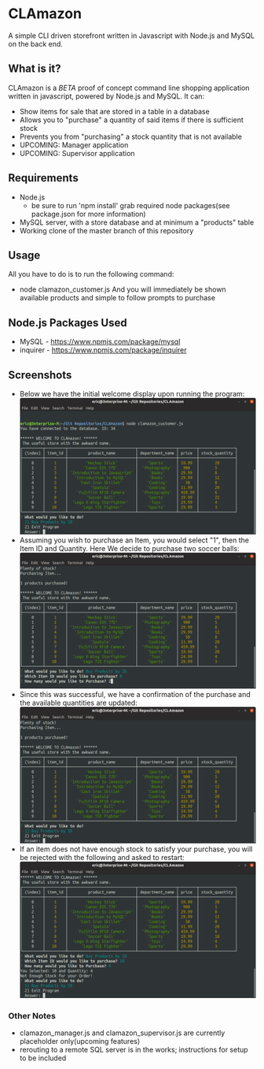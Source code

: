 # CLAmazon
A simple CLI driven storefront written in Javascript with Node.js and MySQL on the back end.
## What is it?
CLAmazon is a *BETA* proof of concept command line shopping application written in javascript, powered by Node.js and MySQL. 
It can:
* Show items for sale that are stored in a table in a database
* Allows you to "purchase" a quantity of said items if there is sufficient stock
* Prevents you from "purchasing" a stock quantity that is not available
* UPCOMING: Manager application
* UPCOMING: Supervisor application
## Requirements
* Node.js
    * be sure to run 'npm install' grab required node packages(see package.json for more information)
* MySQL server, with a store database and at minimum a "products" table
* Working clone of the master branch of this repository
## Usage
All you have to do is to run the following command: 
* node clamazon_customer.js
And you will immediately be shown available products and simple to follow prompts to purchase
## Node.js Packages Used
* MySQL - https://www.npmjs.com/package/mysql
* inquirer - https://www.npmjs.com/package/inquirer
## Screenshots
* Below we have the initial welcome display upon running the program:
![Alt text](/screenshots/mainprogram.png?raw=true "Main Program")
* Assuming you wish to purchase an Item, you would select "1", then the Item ID and Quantity. Here We decide to purchase two soccer balls:
![Alt text](/screenshots/abouttopurchase.png?raw=true "About to Purchase")
* Since this was successful, we have a confirmation of the purchase and the available quantities are updated:
![Alt text](/screenshots/afterpurchase.png?raw=true "After Purpose")
* If an item does not have enough stock to satisfy your purchase, you will be rejected with the following and asked to restart:
![Alt text](/screenshots/rejected.png?raw=true "Rejected")


### Other Notes
* clamazon_manager.js and clamazon_supervisor.js are currently placeholder only(upcoming features)
* rerouting to a remote SQL server is in the works; instructions for setup to be included
